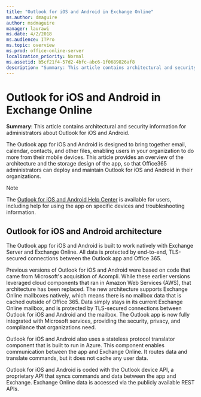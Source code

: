 ```yaml
---
title: "Outlook for iOS and Android in Exchange Online"
ms.author: dmaguire
author: msdmaguire
manager: laurawi
ms.date: 4/2/2018
ms.audience: ITPro
ms.topic: overview
ms.prod: office-online-server
localization_priority: Normal
ms.assetid: b5cf21f4-57d2-4bfc-abc6-1f0689826af8
description: "Summary: This article contains architectural and security information for administrators about Outlook for iOS and Android."
---
```


# Outlook for iOS and Android in Exchange Online

 **Summary**: This article contains architectural and security information for administrators about Outlook for iOS and Android.
  
The Outlook app for iOS and Android is designed to bring together email, calendar, contacts, and other files, enabling users in your organization to do more from their mobile devices. This article provides an overview of the architecture and the storage design of the app, so that Office365 administrators can deploy and maintain Outlook for iOS and Android in their organizations.
  
> [!NOTE]
> The [Outlook for iOS and Android Help Center](https://support.office.com/en-us/article/Outlook-for-iOS-and-Android-Help-Center-cd84214e-a5ac-4e95-9ea3-e07f78d0cde6) is available for users, including help for using the app on specific devices and troubleshooting information. 
  
## Outlook for iOS and Android architecture

The Outlook app for iOS and Android is built to work natively with Exchange Server and Exchange Online. All data is protected by end-to-end, TLS-secured connections between the Outlook app and Office 365.
  
Previous versions of Outlook for iOS and Android were based on code that came from Microsoft's acquisition of Acompli. While these earlier versions leveraged cloud components that ran in Amazon Web Services (AWS), that architecture has been replaced. The new architecture supports Exchange Online mailboxes natively, which means there is no mailbox data that is cached outside of Office 365. Data simply stays in its current Exchange Online mailbox, and is protected by TLS-secured connections between Outlook for iOS and Android and the mailbox. The Outlook app is now fully integrated with Microsoft services, providing the security, privacy, and compliance that organizations need.
  
Outlook for iOS and Android also uses a stateless protocol translator component that is built to run in Azure. This component enables communication between the app and Exchange Online. It routes data and translate commands, but it does not cache any user data.
  
Outlook for iOS and Android is coded with the Outlook device API, a proprietary API that syncs commands and data between the app and Exchange. Exchange Online data is accessed via the publicly available REST APIs.
  

